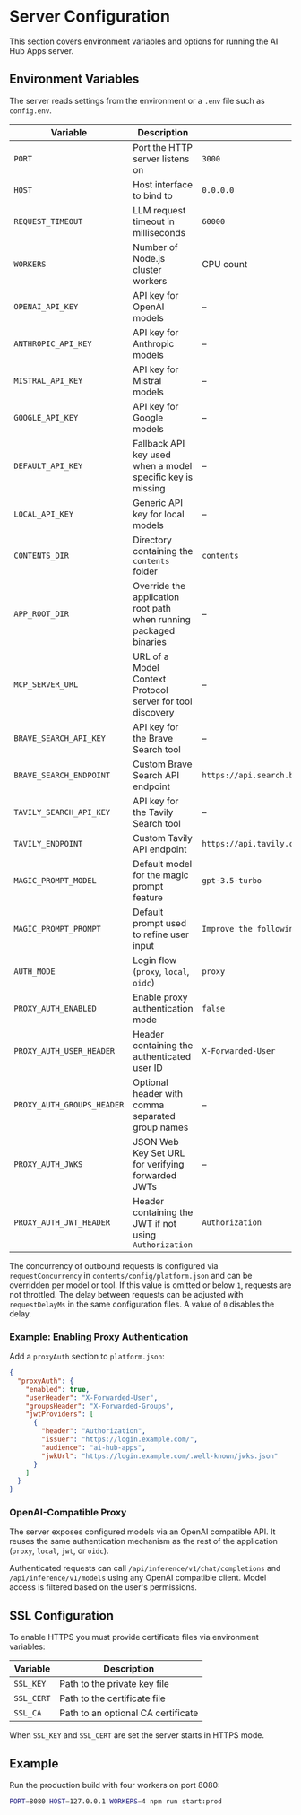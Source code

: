 # Server Configuration

This section covers environment variables and options for running the AI Hub Apps server.

## Environment Variables

The server reads settings from the environment or a `.env` file such as `config.env`.

| Variable                   | Description                                                       | Default                                          |
| -------------------------- | ----------------------------------------------------------------- | ------------------------------------------------ |
| `PORT`                     | Port the HTTP server listens on                                   | `3000`                                           |
| `HOST`                     | Host interface to bind to                                         | `0.0.0.0`                                        |
| `REQUEST_TIMEOUT`          | LLM request timeout in milliseconds                               | `60000`                                          |
| `WORKERS`                  | Number of Node.js cluster workers                                 | CPU count                                        |
| `OPENAI_API_KEY`           | API key for OpenAI models                                         | –                                                |
| `ANTHROPIC_API_KEY`        | API key for Anthropic models                                      | –                                                |
| `MISTRAL_API_KEY`          | API key for Mistral models                                        | –                                                |
| `GOOGLE_API_KEY`           | API key for Google models                                         | –                                                |
| `DEFAULT_API_KEY`          | Fallback API key used when a model specific key is missing        | –                                                |
| `LOCAL_API_KEY`            | Generic API key for local models                                  | –                                                |
| `CONTENTS_DIR`             | Directory containing the `contents` folder                        | `contents`                                       |
| `APP_ROOT_DIR`             | Override the application root path when running packaged binaries | –                                                |
| `MCP_SERVER_URL`           | URL of a Model Context Protocol server for tool discovery         | –                                                |
| `BRAVE_SEARCH_API_KEY`     | API key for the Brave Search tool                                 | –                                                |
| `BRAVE_SEARCH_ENDPOINT`    | Custom Brave Search API endpoint                                  | `https://api.search.brave.com/res/v1/web/search` |
| `TAVILY_SEARCH_API_KEY`    | API key for the Tavily Search tool                                | –                                                |
| `TAVILY_ENDPOINT`          | Custom Tavily API endpoint                                        | `https://api.tavily.com/search`                  |
| `MAGIC_PROMPT_MODEL`       | Default model for the magic prompt feature                        | `gpt-3.5-turbo`                                  |
| `MAGIC_PROMPT_PROMPT`      | Default prompt used to refine user input                          | `Improve the following prompt.`                  |
| `AUTH_MODE`                | Login flow (`proxy`, `local`, `oidc`)                             | `proxy`                                          |
| `PROXY_AUTH_ENABLED`       | Enable proxy authentication mode                                  | `false`                                          |
| `PROXY_AUTH_USER_HEADER`   | Header containing the authenticated user ID                       | `X-Forwarded-User`                               |
| `PROXY_AUTH_GROUPS_HEADER` | Optional header with comma separated group names                  | –                                                |
| `PROXY_AUTH_JWKS`          | JSON Web Key Set URL for verifying forwarded JWTs                 | –                                                |
| `PROXY_AUTH_JWT_HEADER`    | Header containing the JWT if not using `Authorization`            | `Authorization`                                  |

The concurrency of outbound requests is configured via `requestConcurrency` in `contents/config/platform.json` and can be overridden per model or tool. If this value is omitted or below `1`, requests are not throttled.
The delay between requests can be adjusted with `requestDelayMs` in the same configuration files. A value of `0` disables the delay.

### Example: Enabling Proxy Authentication

Add a `proxyAuth` section to `platform.json`:

```json
{
  "proxyAuth": {
    "enabled": true,
    "userHeader": "X-Forwarded-User",
    "groupsHeader": "X-Forwarded-Groups",
    "jwtProviders": [
      {
        "header": "Authorization",
        "issuer": "https://login.example.com/",
        "audience": "ai-hub-apps",
        "jwkUrl": "https://login.example.com/.well-known/jwks.json"
      }
    ]
  }
}
```

### OpenAI-Compatible Proxy

The server exposes configured models via an OpenAI compatible API. It reuses the same authentication mechanism as the rest of the application (`proxy`, `local`, `jwt`, or `oidc`).

Authenticated requests can call `/api/inference/v1/chat/completions` and `/api/inference/v1/models` using any OpenAI compatible client. Model access is filtered based on the user's permissions.

## SSL Configuration

To enable HTTPS you must provide certificate files via environment variables:

| Variable   | Description                        |
| ---------- | ---------------------------------- |
| `SSL_KEY`  | Path to the private key file       |
| `SSL_CERT` | Path to the certificate file       |
| `SSL_CA`   | Path to an optional CA certificate |

When `SSL_KEY` and `SSL_CERT` are set the server starts in HTTPS mode.

## Example

Run the production build with four workers on port 8080:

```bash
PORT=8080 HOST=127.0.0.1 WORKERS=4 npm run start:prod
```
